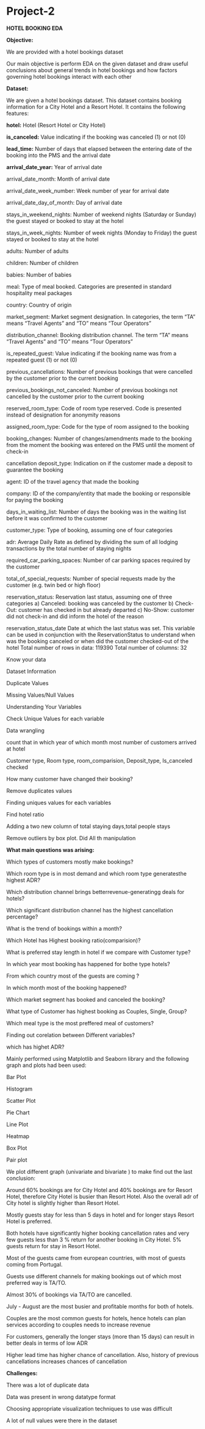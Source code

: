 # Project-2

**HOTEL BOOKING EDA**


**Objective:**

We are provided with a hotel bookings dataset

Our main objective is perform EDA on the given dataset and draw useful conclusions about general trends in hotel bookings and how factors governing hotel bookings interact with each other


**Dataset:**

We are given a hotel bookings dataset. This dataset contains booking information for a City Hotel and a Resort Hotel. It contains the following features:

**hotel:** Hotel (Resort Hotel or City Hotel)

**is_canceled:** Value indicating if the booking was canceled (1) or not (0)

**lead_time:** Number of days that elapsed between the entering date of the booking into the PMS and the arrival date

**arrival_date_year:** Year of arrival date

arrival_date_month: Month of arrival date

arrival_date_week_number: Week number of year for arrival date

arrival_date_day_of_month: Day of arrival date

stays_in_weekend_nights: Number of weekend nights (Saturday or Sunday) the guest stayed or booked to stay at the hotel

stays_in_week_nights: Number of week nights (Monday to Friday) the guest stayed or booked to stay at the hotel

adults: Number of adults

children: Number of children

babies: Number of babies

meal: Type of meal booked. Categories are presented in standard hospitality meal packages

country: Country of origin

market_segment: Market segment designation. In categories, the term “TA” means “Travel Agents” and “TO” means “Tour Operators”

distribution_channel: Booking distribution channel. The term “TA” means “Travel Agents” and “TO” means “Tour Operators”

is_repeated_guest: Value indicating if the booking name was from a repeated guest (1) or not (0)

previous_cancellations: Number of previous bookings that were cancelled by the customer prior to the current booking

previous_bookings_not_canceled: Number of previous bookings not cancelled by the customer prior to the current booking

reserved_room_type: Code of room type reserved. Code is presented instead of designation for anonymity reasons

assigned_room_type: Code for the type of room assigned to the booking

booking_changes: Number of changes/amendments made to the booking from the moment the booking was entered on the PMS until the moment of check-in

cancellation deposit_type: Indication on if the customer made a deposit to guarantee the booking

agent: ID of the travel agency that made the booking

company: ID of the company/entity that made the booking or responsible for paying the booking

days_in_waiting_list: Number of days the booking was in the waiting list before it was confirmed to the customer

customer_type: Type of booking, assuming one of four categories

adr: Average Daily Rate as defined by dividing the sum of all lodging transactions by the total number of staying nights

required_car_parking_spaces: Number of car parking spaces required by the customer

total_of_special_requests: Number of special requests made by the customer (e.g. twin bed or high floor)

reservation_status: Reservation last status, assuming one of three categories a) Canceled: booking was canceled by the customer b) Check-Out: customer has checked in but already departed c) No-Show: customer did not check-in and did inform the hotel of the reason

reservation_status_date Date at which the last status was set. This variable can be used in conjunction with the ReservationStatus to understand when was the booking canceled or when did the customer checked-out of the hotel Total number of rows in data: 119390 Total number of columns: 32

Know your data

Dataset Information

Duplicate Values

Missing Values/Null Values

Understanding Your Variables

Check Unique Values for each variable

Data wrangling

count that in which year of which month most number of customers arrived at hotel

Customer type, Room type, room_comparision, Deposit_type, Is_canceled checked

How many customer have changed their booking?

Remove duplicates values

Finding uniques values for each variables

Find hotel ratio

Adding a two new column of total staying days,total people stays

Remove outliers by box plot. Did All th manipulation


**What main questions was arising:**

Which types of customers mostly make bookings?

Which room type is in most demand and which room type generatesthe highest ADR?

Which distribution channel brings betterrevenue-generatingg deals for hotels?

Which significant distribution channel has the highest cancellation percentage?

What is the trend of bookings within a month?

Which Hotel has Highest booking ratio(comparision)?

What is preferred stay length in hotel if we compare with Customer type?

In which year most booking has happened for bothe type hotels?

From which country most of the guests are coming ?

In which month most of the booking happened?

Which market segment has booked and canceled the booking?

What type of Customer has highest booking as Couples, Single, Group?

Which meal type is the most preffered meal of customers?

Finding out corelation between Different variables?

which has highet ADR?


Mainly performed using Matplotlib and Seaborn library and the following graph and plots had been used:

Bar Plot

Histogram

Scatter Plot

Pie Chart

Line Plot

Heatmap

Box Plot

Pair plot


We plot different graph (univariate and bivariate ) to make find out the last conclusion:

Around 60% bookings are for City Hotel and 40% bookings are for Resort Hotel, therefore City Hotel is busier than Resort Hotel. Also the overall adr of City 
hotel is slightly higher than Resort Hotel.

Mostly guests stay for less than 5 days in hotel and for longer stays Resort Hotel is preferred.

Both hotels have significantly higher booking cancellation rates and very few guests less than 3 % return for another booking in City Hotel. 5% guests return for 
stay in Resort Hotel.

Most of the guests came from european countries, with most of guests coming from Portugal.

Guests use different channels for making bookings out of which most preferred way is TA/TO.

Almost 30% of bookings via TA/TO are cancelled.

July - August are the most busier and profitable months for both of hotels.

Couples are the most common guests for hotels, hence hotels can plan services according to couples needs to increase revenue

For customers, generally the longer stays (more than 15 days) can result in better deals in terms of low ADR

Higher lead time has higher chance of cancellation. Also, history of previous cancellations increases chances of cancellation

**Challenges:**

There was a lot of duplicate data

Data was present in wrong datatype format

Choosing appropriate visualization techniques to use was difficult

A lot of null values were there in the dataset





